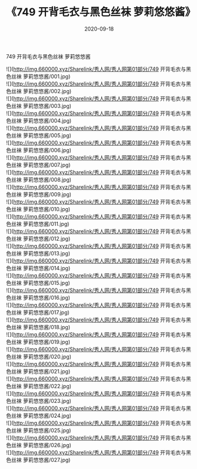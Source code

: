 ﻿---
layout: post
title:  《749 开背毛衣与黑色丝袜 萝莉悠悠酱》
date:   2020-09-18
img: http://img.660000.xyz/Sharelink/秀人网/秀人网第01部分/749 开背毛衣与黑色丝袜 萝莉悠悠酱/000.jpg
categories: [美女, 清纯, 唯美]
---

749 开背毛衣与黑色丝袜 萝莉悠悠酱

  ![](http://img.660000.xyz/Sharelink/秀人网/秀人网第01部分/749 开背毛衣与黑色丝袜 萝莉悠悠酱/001.jpg) <br> ![](http://img.660000.xyz/Sharelink/秀人网/秀人网第01部分/749 开背毛衣与黑色丝袜 萝莉悠悠酱/002.jpg) <br> ![](http://img.660000.xyz/Sharelink/秀人网/秀人网第01部分/749 开背毛衣与黑色丝袜 萝莉悠悠酱/003.jpg) <br> ![](http://img.660000.xyz/Sharelink/秀人网/秀人网第01部分/749 开背毛衣与黑色丝袜 萝莉悠悠酱/004.jpg) <br> ![](http://img.660000.xyz/Sharelink/秀人网/秀人网第01部分/749 开背毛衣与黑色丝袜 萝莉悠悠酱/005.jpg) <br> ![](http://img.660000.xyz/Sharelink/秀人网/秀人网第01部分/749 开背毛衣与黑色丝袜 萝莉悠悠酱/006.jpg) <br> ![](http://img.660000.xyz/Sharelink/秀人网/秀人网第01部分/749 开背毛衣与黑色丝袜 萝莉悠悠酱/007.jpg) <br> ![](http://img.660000.xyz/Sharelink/秀人网/秀人网第01部分/749 开背毛衣与黑色丝袜 萝莉悠悠酱/008.jpg) <br> ![](http://img.660000.xyz/Sharelink/秀人网/秀人网第01部分/749 开背毛衣与黑色丝袜 萝莉悠悠酱/009.jpg) <br> ![](http://img.660000.xyz/Sharelink/秀人网/秀人网第01部分/749 开背毛衣与黑色丝袜 萝莉悠悠酱/010.jpg) <br> ![](http://img.660000.xyz/Sharelink/秀人网/秀人网第01部分/749 开背毛衣与黑色丝袜 萝莉悠悠酱/011.jpg) <br> ![](http://img.660000.xyz/Sharelink/秀人网/秀人网第01部分/749 开背毛衣与黑色丝袜 萝莉悠悠酱/012.jpg) <br> ![](http://img.660000.xyz/Sharelink/秀人网/秀人网第01部分/749 开背毛衣与黑色丝袜 萝莉悠悠酱/013.jpg) <br> ![](http://img.660000.xyz/Sharelink/秀人网/秀人网第01部分/749 开背毛衣与黑色丝袜 萝莉悠悠酱/014.jpg) <br> ![](http://img.660000.xyz/Sharelink/秀人网/秀人网第01部分/749 开背毛衣与黑色丝袜 萝莉悠悠酱/015.jpg) <br> ![](http://img.660000.xyz/Sharelink/秀人网/秀人网第01部分/749 开背毛衣与黑色丝袜 萝莉悠悠酱/016.jpg) <br> ![](http://img.660000.xyz/Sharelink/秀人网/秀人网第01部分/749 开背毛衣与黑色丝袜 萝莉悠悠酱/017.jpg) <br> ![](http://img.660000.xyz/Sharelink/秀人网/秀人网第01部分/749 开背毛衣与黑色丝袜 萝莉悠悠酱/018.jpg) <br> ![](http://img.660000.xyz/Sharelink/秀人网/秀人网第01部分/749 开背毛衣与黑色丝袜 萝莉悠悠酱/019.jpg) <br> ![](http://img.660000.xyz/Sharelink/秀人网/秀人网第01部分/749 开背毛衣与黑色丝袜 萝莉悠悠酱/020.jpg) <br> ![](http://img.660000.xyz/Sharelink/秀人网/秀人网第01部分/749 开背毛衣与黑色丝袜 萝莉悠悠酱/021.jpg) <br> ![](http://img.660000.xyz/Sharelink/秀人网/秀人网第01部分/749 开背毛衣与黑色丝袜 萝莉悠悠酱/022.jpg) <br> ![](http://img.660000.xyz/Sharelink/秀人网/秀人网第01部分/749 开背毛衣与黑色丝袜 萝莉悠悠酱/023.jpg) <br> ![](http://img.660000.xyz/Sharelink/秀人网/秀人网第01部分/749 开背毛衣与黑色丝袜 萝莉悠悠酱/024.jpg) <br> ![](http://img.660000.xyz/Sharelink/秀人网/秀人网第01部分/749 开背毛衣与黑色丝袜 萝莉悠悠酱/025.jpg) <br> ![](http://img.660000.xyz/Sharelink/秀人网/秀人网第01部分/749 开背毛衣与黑色丝袜 萝莉悠悠酱/026.jpg) <br> ![](http://img.660000.xyz/Sharelink/秀人网/秀人网第01部分/749 开背毛衣与黑色丝袜 萝莉悠悠酱/027.jpg) <br>